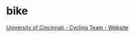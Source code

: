 # bike
<a href="https://www.uc.edu/groups/uccyclingclub/"> University of Cincinnati - Cycling Team - Website</a>

